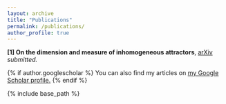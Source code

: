 ```yaml
---
layout: archive
title: "Publications"
permalink: /publications/
author_profile: true
---
```



**[1] On the dimension and measure of inhomogeneous attractors**, [arXiv](https://arxiv.org/abs/1805.00887)  
*submitted.*

{% if author.googlescholar %}
  You can also find my articles on <u><a href="{{author.googlescholar}}">my Google Scholar profile</a>.</u>
{% endif %}

{% include base_path %}
